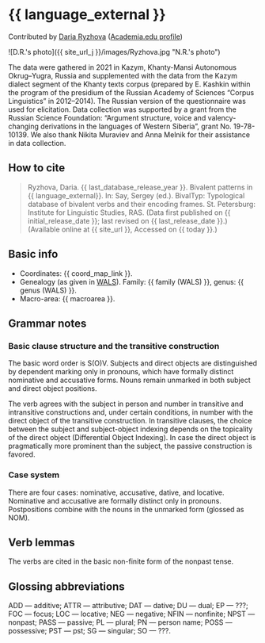 # {{ language_external }}
Contributed by [Daria Ryzhova](https://www.hse.ru/en/org/persons/65846678) 
([Academia.edu profile](https://he.academia.edu/DariaRyzhova))

![D.R.'s photo]({{ site_url_j }}/images/Ryzhova.jpg "N.R.'s photo")

The data were gathered in 2021 in Kazym, Khanty-Mansi Autonomous Okrug–Yugra, Russia and supplemented with the data from the Kazym dialect segment of the Khanty texts corpus (prepared by E. Kashkin within the program of the presidium of the Russian Academy of Sciences “Corpus Linguistics” in 2012–2014). The Russian version of the questionnaire was used for elicitation. Data collection was supported by a grant from the Russian Science Foundation: “Argument structure, voice and valency-changing derivations in the languages of Western Siberia”, grant No. 19-78-10139. We also thank Nikita Muraviev and Anna Melnik for their assistance in data collection.

## How to cite
> Ryzhova, Daria. {{ last_database_release_year }}. Bivalent patterns in {{ language_external}}. 
> In: Say, Sergey (ed.). BivalTyp: Typological database of bivalent verbs and their encoding frames. 
> St. Petersburg: Institute for Linguistic Studies, RAS. 
> (Data first published on {{ initial_release_date }}; 
> last revised on {{ last_release_date }}.) (Available online at {{ site_url }}, 
> Accessed on {{ today }}.)

## Basic info
- Coordinates: {{ coord_map_link }}.
- Genealogy (as given in [WALS](https://wals.info/)). Family: {{ family (WALS) }}, genus: {{ genus (WALS) }}.
- Macro-area: {{ macroarea }}.

## Grammar notes
### Basic clause structure and the transitive construction
The basic word order is S(O)V. Subjects and direct objects are distinguished by dependent marking only in pronouns, which have formally distinct nominative and accusative forms. Nouns remain unmarked in both subject and direct object positions.

The verb agrees with the subject in person and number in transitive and intransitive constructions and, under certain conditions, in number with the direct object of the transitive construction. In transitive clauses, the choice between the subject and subject-object indexing depends on the topicality of the direct object (Differential Object Indexing). In case the direct object is pragmatically more prominent than the subject, the passive construction is favored.

### Case system
There are four cases: nominative, accusative, dative, and locative. Nominative and accusative are formally distinct only in pronouns. Postpositions combine with the nouns in the unmarked form (glossed as NOM).

## Verb lemmas
The verbs are cited in the basic non-finite form of the nonpast tense.

## Glossing abbreviations
ADD — additive; ATTR — attributive; DAT — dative; DU — dual; EP — ???; FOC — focus; LOC — locative; NEG — negative; NFIN — nonfinite; NPST — nonpast; PASS — passive; PL — plural; PN — person name; POSS — possessive; PST — pst; SG — singular; SO — ???.
